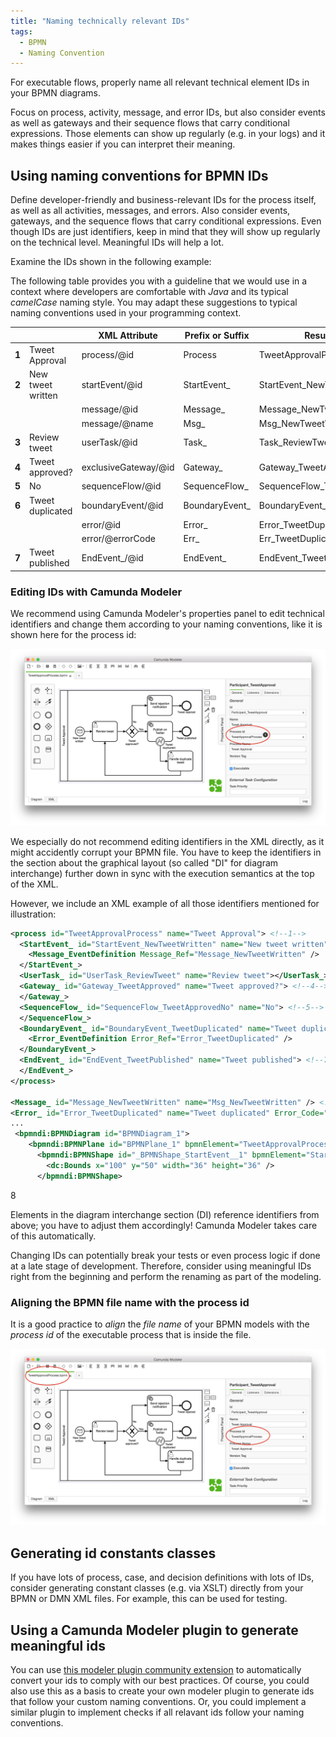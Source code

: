 ```yaml
---
title: "Naming technically relevant IDs"
tags:
  - BPMN
  - Naming Convention
---
```


For executable flows, properly name all relevant technical element IDs in your BPMN diagrams.

Focus on process, activity, message, and error IDs, but also consider events as well as gateways and their sequence flows that carry conditional expressions. Those elements can show up regularly (e.g. in your logs) and it makes things easier if you can interpret their meaning.

## Using naming conventions for BPMN IDs

Define developer-friendly and business-relevant IDs for the process itself, as well as all activities, messages, and errors. Also consider events, gateways, and the sequence flows that carry conditional expressions. Even though IDs are just identifiers, keep in mind that they will show up regularly on the technical level. Meaningful IDs will help a lot.

Examine the IDs shown in the following example:

<div bpmn="best-practices/naming-technically-relevant-ids-assets/TweetApprovalProcess.bpmn" callouts="Participant_TweetApproval,StartEvent_NewTweetWritten,Task_ReviewTweet,Gateway_TweetApproved,SequenceFlow_ApprovedNo,BoundaryEvent_TweetDuplicated,EndEvent_TweetPublished" />

The following table provides you with a guideline that we would use in a context where developers are comfortable with _Java_ and its typical _camelCase_ naming style. You may adapt these suggestions to typical naming conventions used in your programming context.

|       |                   | XML Attribute        | Prefix or Suffix | Resulting ID                  |
| ----- | ----------------- | -------------------- | ---------------- | ----------------------------- |
| **1** | Tweet Approval    | process/@id          | Process          | TweetApprovalProcess          |
| **2** | New tweet written | startEvent/@id       | StartEvent\_     | StartEvent_NewTweetWritten    |
|       |                   | message/@id          | Message\_        | Message_NewTweetWritten       |
|       |                   | message/@name        | Msg\_            | Msg_NewTweetWritten           |
| **3** | Review tweet      | userTask/@id         | Task\_           | Task_ReviewTweet              |
| **4** | Tweet approved?   | exclusiveGateway/@id | Gateway\_        | Gateway_TweetApproved         |
| **5** | No                | sequenceFlow/@id     | SequenceFlow\_   | SequenceFlow_TweetApprovedNo  |
| **6** | Tweet duplicated  | boundaryEvent/@id    | BoundaryEvent\_  | BoundaryEvent_TweetDuplicated |
|       |                   | error/@id            | Error\_          | Error_TweetDuplicated         |
|       |                   | error/@errorCode     | Err\_            | Err_TweetDuplicated           |
| **7** | Tweet published   | EndEvent\_/@id       | EndEvent\_       | EndEvent_TweetPublished       |

### Editing IDs with Camunda Modeler

We recommend using Camunda Modeler's properties panel to edit technical identifiers and change them according to your naming conventions, like it is shown here for the process id:

![Properties Panel](naming-technically-relevant-ids-assets/camunda-modeler-properties-panel.png)

We especially do not recommend editing identifiers in the XML directly, as it might accidently corrupt your BPMN file. You have to keep the identifiers in the section about the graphical layout (so called "DI" for diagram interchange) further down in sync with the execution semantics at the top of the XML.

However, we include an XML example of all those identifiers mentioned for illustration:

```xml
<process id="TweetApprovalProcess" name="Tweet Approval"> <!--1-->
  <StartEvent_ id="StartEvent_NewTweetWritten" name="New tweet written"> <!--2-->
    <Message_EventDefinition Message_Ref="Message_NewTweetWritten" />
  </StartEvent_>
  <UserTask_ id="UserTask_ReviewTweet" name="Review tweet"></UserTask_> <!--3-->
  <Gateway_ id="Gateway_TweetApproved" name="Tweet approved?"> <!--4-->
  </Gateway_>
  <SequenceFlow_ id="SequenceFlow_TweetApprovedNo" name="No"> <!--5-->
  </SequenceFlow_>
  <BoundaryEvent_ id="BoundaryEvent_TweetDuplicated" name="Tweet duplicated"> <!--6-->
    <Error_EventDefinition Error_Ref="Error_TweetDuplicated" />
  </BoundaryEvent_>
  <EndEvent_ id="EndEvent_TweetPublished" name="Tweet published"> <!--7-->
  </EndEvent_>
</process>

<Message_ id="Message_NewTweetWritten" name="Msg_NewTweetWritten" /> <!--2-->
<Error_ id="Error_TweetDuplicated" name="Tweet duplicated" Error_Code="Err_TweetDuplicated" /> <!--6-->
...
 <bpmndi:BPMNDiagram id="BPMNDiagram_1">
    <bpmndi:BPMNPlane id="BPMNPlane_1" bpmnElement="TweetApprovalProcess">
      <bpmndi:BPMNShape id="_BPMNShape_StartEvent__1" bpmnElement="StartEvent_NewTweetWritten"> <!--8-->
        <dc:Bounds x="100" y="50" width="36" height="36" />
      </bpmndi:BPMNShape>
```

<span className="callout">8</span>

Elements in the diagram interchange section (DI) reference identifiers from above; you have to adjust them accordingly! Camunda Modeler takes care of this automatically.

Changing IDs can potentially break your tests or even process logic if done at a late stage of development. Therefore, consider using meaningful IDs right from the beginning and perform the renaming as part of the modeling.

### Aligning the BPMN file name with the process id

It is a good practice to _align_ the _file name_ of your BPMN models with the _process id_ of the executable process that is inside the file.

![BPMN file name](naming-technically-relevant-ids-assets/aligning-the-bpmn-file-names.png)

## Generating id constants classes

If you have lots of process, case, and decision definitions with lots of IDs, consider generating constant classes (e.g. via XSLT) directly from your BPMN or DMN XML files. For example, this can be used for testing.

## Using a Camunda Modeler plugin to generate meaningful ids

You can use [this modeler plugin community extension](https://github.com/camunda-community-hub/camunda-modeler-plugin-rename-technical-ids) to automatically convert your ids to comply with our best practices. Of course, you could also use this as a basis to create your own modeler plugin to generate ids that follow your custom naming conventions. Or, you could implement a similar plugin to implement checks if all relavant ids follow your naming conventions.
